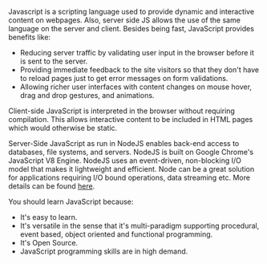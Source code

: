 Javascript is a scripting language used to provide dynamic and interactive content on webpages. Also, server side JS allows the use of the same language on the server and client. Besides being fast, JavaScript provides benefits like:

* Reducing server traffic by validating user input in the browser before it is sent to the server.
* Providing immediate feedback to the site visitors so that they don't have to reload pages just to get error messages on form validations.
* Allowing richer user interfaces with content changes on mouse hover, drag and drop gestures, and animations.

Client-side JavaScript is interpreted in the browser without requiring compilation. This allows interactive content to be included in HTML pages which would otherwise be static.

Server-Side JavaScript as run in NodeJS enables back-end access to databases, file systems, and servers. NodeJS is built on Google Chrome's JavaScript V8 Engine. NodeJS uses an event-driven, non-blocking I/O model that makes it lightweight and efficient. Node can be a great solution for applications requiring I/O bound operations, data streaming etc. More details can be found  [here](https://nodejs.org/en/about/).

You should learn JavaScript because:

* It's easy to learn.
* It's versatile in the sense that it's multi-paradigm supporting procedural, event based, object oriented and functional programming.
* It's Open Source.
* JavaScript programming skills are in high demand.
